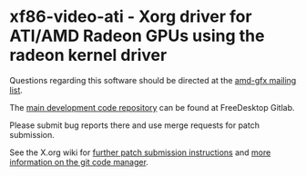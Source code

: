 xf86-video-ati - Xorg driver for ATI/AMD Radeon GPUs using the radeon kernel driver
===================================================================================

Questions regarding this software should be directed at the
[amd-gfx mailing list](https://lists.freedesktop.org/mailman/listinfo/amd-gfx).

The
[main development code repository](https://gitlab.freedesktop.org/xorg/driver/xf86-video-ati)
can be found at FreeDesktop Gitlab.

Please submit bug reports there and use merge requests for patch submission.

See the X.org wiki for
[further patch submission instructions](https://www.x.org/wiki/Development/Documentation/SubmittingPatches)
and
[more information on the git code manager](https://wiki.x.org/wiki/GitPage).

